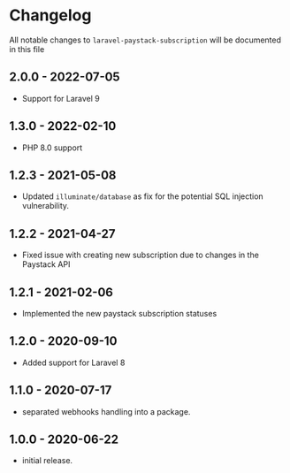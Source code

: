 # Changelog

All notable changes to `laravel-paystack-subscription` will be documented in this file
## 2.0.0 - 2022-07-05
- Support for Laravel 9

## 1.3.0 - 2022-02-10
- PHP 8.0 support

## 1.2.3 - 2021-05-08
- Updated `illuminate/database` as fix for the potential SQL injection vulnerability.

## 1.2.2 - 2021-04-27
- Fixed issue with creating new subscription due to changes in the Paystack API

## 1.2.1 - 2021-02-06
- Implemented the new paystack subscription statuses

## 1.2.0 - 2020-09-10
- Added support for Laravel 8

## 1.1.0 - 2020-07-17
- separated webhooks handling into a package.

## 1.0.0 - 2020-06-22
- initial release.
